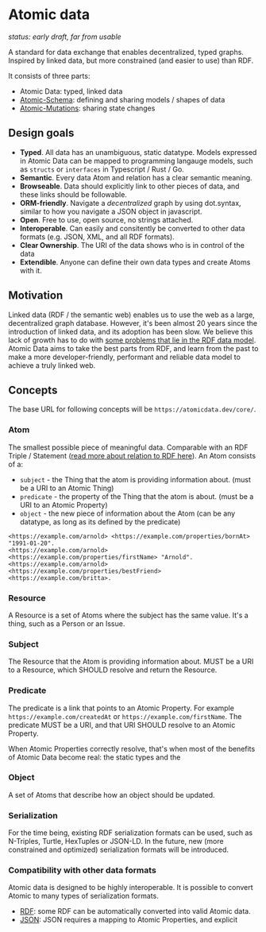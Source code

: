 # Atomic data

_status: early draft, far from usable_

A standard for data exchange that enables decentralized, typed graphs.
Inspired by linked data, but more constrained (and easier to use) than RDF.

It consists of three parts:

- Atomic Data: typed, linked data
- [Atomic-Schema](atomic-schema.md): defining and sharing models / shapes of data
- [Atomic-Mutations](atomic-mutations.md): sharing state changes

## Design goals

* **Typed**. All data has an unambiguous, static datatype. Models expressed in Atomic Data can be mapped to programming langauge models, such as `structs` or `interfaces` in Typescript / Rust / Go.
* **Semantic**. Every data Atom and relation has a clear semantic meaning.
* **Browseable**. Data should explicitly link to other pieces of data, and these links should be followable.
* **ORM-friendly**. Navigate a _decentralized_ graph by using dot.syntax, similar to how you navigate a JSON object in javascript.
* **Open**. Free to use, open source, no strings attached.
* **Interoperable**. Can easily and consitently be converted to other data formats \(e.g. JSON, XML, and all RDF formats\).
* **Clear Ownership**. The URI of the data shows who is in control of the data
* **Extendible**. Anyone can define their own data types and create Atoms with it.

## Motivation

Linked data \(RDF / the semantic web\) enables us to use the web as a large, decentralized graph database.
However, it's been almost 20 years since the introduction of linked data, and its adoption has been slow.
We believe this lack of growth has to do with [some problems that lie in the RDF data model](rdf.md).
Atomic Data aims to take the best parts from RDF, and learn from the past to make a more developer-friendly, performant and reliable data model to achieve a truly linked web.

## Concepts

The base URL for following concepts will be `https://atomicdata.dev/core/`.

### Atom

The smallest possible piece of meaningful data. Comparable with an RDF Triple / Statement \([read more about relation to RDF here](rdf.md)\). An Atom consists of a:

* `subject` - the Thing that the atom is providing information about. \(must be a URI to an Atomic Thing\)
* `predicate` - the property of the Thing that the atom is about. \(must be a URI to an Atomic Property\)
* `object` - the new piece of information about the Atom \(can be any datatype, as long as its defined by the predicate\)

```n-triples
<https://example.com/arnold> <https://example.com/properties/bornAt> "1991-01-20".
<https://example.com/arnold> <https://example.com/properties/firstName> "Arnold".
<https://example.com/arnold> <https://example.com/properties/bestFriend> <https://example.com/britta>.
```

### Resource

A Resource is a set of Atoms where the subject has the same value.
It's a thing, such as a Person or an Issue.

### Subject

The Resource that the Atom is providing information about.
MUST be a URI to a Resource, which SHOULD resolve and return the Resource.

### Predicate

The predicate is a link that points to an Atomic Property. For example `https://example.com/createdAt` or `https://example.com/firstName`.
The predicate MUST be a URI, and that URI SHOULD resolve to an Atomic Property.

When Atomic Properties correctly resolve, that's when most of the benefits of Atomic Data become real: the static types and the

### Object

A set of Atoms that describe how an object should be updated.

### Serialization

For the time being, existing RDF serialization formats can be used, such as N-Triples, Turtle, HexTuples or JSON-LD.
In the future, new \(more constrained and optimized\) serialization formats will be introduced.

### Compatibility with other data formats

Atomic data is designed to be highly interoperable. It is possible to convert Atomic to many types of serialization formats.

* [RDF](rdf.md): some RDF can be automatically converted into valid Atomic data.
* [JSON](json.md): JSON requires a mapping to Atomic Properties, and explicit
